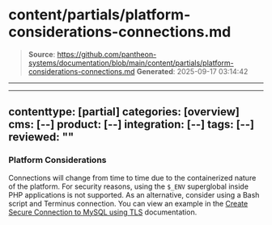 # content/partials/platform-considerations-connections.md

> **Source**: https://github.com/pantheon-systems/documentation/blob/main/content/partials/platform-considerations-connections.md
> **Generated**: 2025-09-17 03:14:42

---

---
contenttype: [partial]
categories: [overview]
cms: [--]
product: [--]
integration: [--]
tags: [--]
reviewed: ""
---

### Platform Considerations

Connections will change from time to time due to the containerized nature of the platform. For security reasons, using the `$_ENV` superglobal inside PHP applications is not supported. As an alternative, consider using a Bash script and Terminus connection. You can view an example in the [Create Secure Connection to MySQL using TLS](/guides/secure-development/ssh-tunnels#create-secure-connection-to-mysql-using-tls) documentation.
